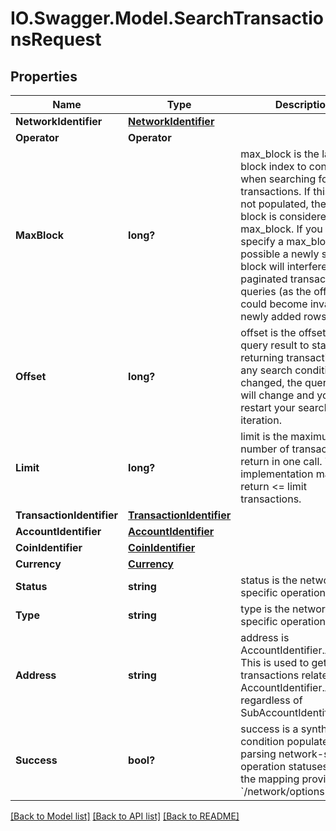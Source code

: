 # IO.Swagger.Model.SearchTransactionsRequest
## Properties

Name | Type | Description | Notes
------------ | ------------- | ------------- | -------------
**NetworkIdentifier** | [**NetworkIdentifier**](NetworkIdentifier.md) |  | 
**Operator** | **Operator** |  | [optional] 
**MaxBlock** | **long?** | max_block is the largest block index to consider when searching for transactions. If this field is not populated, the current block is considered the max_block. If you do not specify a max_block, it is possible a newly synced block will interfere with paginated transaction queries (as the offset could become invalid with newly added rows). | [optional] 
**Offset** | **long?** | offset is the offset into the query result to start returning transactions. If any search conditions are changed, the query offset will change and you must restart your search iteration. | [optional] 
**Limit** | **long?** | limit is the maximum number of transactions to return in one call. The implementation may return &lt;&#x3D; limit transactions. | [optional] 
**TransactionIdentifier** | [**TransactionIdentifier**](TransactionIdentifier.md) |  | [optional] 
**AccountIdentifier** | [**AccountIdentifier**](AccountIdentifier.md) |  | [optional] 
**CoinIdentifier** | [**CoinIdentifier**](CoinIdentifier.md) |  | [optional] 
**Currency** | [**Currency**](Currency.md) |  | [optional] 
**Status** | **string** | status is the network-specific operation type. | [optional] 
**Type** | **string** | type is the network-specific operation type. | [optional] 
**Address** | **string** | address is AccountIdentifier.Address. This is used to get all transactions related to an AccountIdentifier.Address, regardless of SubAccountIdentifier. | [optional] 
**Success** | **bool?** | success is a synthetic condition populated by parsing network-specific operation statuses (using the mapping provided in &#x60;/network/options&#x60;). | [optional] 

[[Back to Model list]](../README.md#documentation-for-models) [[Back to API list]](../README.md#documentation-for-api-endpoints) [[Back to README]](../README.md)

